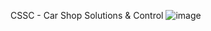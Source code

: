 CSSC - Car Shop Solutions & Control
![image](https://github.com/TiagoFialho0/ESA_Projeto/assets/146856980/194b2e0c-578b-4dee-9665-9d4dd79145bd)

